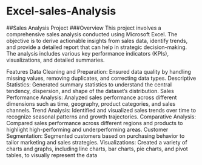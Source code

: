 # Excel-sales-Analysis
##Sales Analysis Project
###Overview
This project involves a comprehensive sales analysis conducted using Microsoft Excel. The objective is to derive actionable insights from sales data, identify trends, and provide a detailed report that can help in strategic decision-making. The analysis includes various key performance indicators (KPIs), visualizations, and detailed summaries.

Features
Data Cleaning and Preparation: Ensured data quality by handling missing values, removing duplicates, and correcting data types.
Descriptive Statistics: Generated summary statistics to understand the central tendency, dispersion, and shape of the dataset’s distribution.
Sales Performance Analysis: Analyzed sales performance across different dimensions such as time, geography, product categories, and sales channels.
Trend Analysis: Identified and visualized sales trends over time to recognize seasonal patterns and growth trajectories.
Comparative Analysis: Compared sales performance across different regions and products to highlight high-performing and underperforming areas.
Customer Segmentation: Segmented customers based on purchasing behavior to tailor marketing and sales strategies.
Visualizations: Created a variety of charts and graphs, including line charts, bar charts, pie charts, and pivot tables, to visually represent the data
